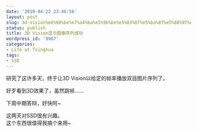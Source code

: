 ```yaml
---
date: '2010-04-22 23:46:56'
layout: post
slug: 3d-vision%e6%98%be%e7%a4%ba%e5%9b%be%e5%83%8f%e5%ba%8f%e5%88%97%e6%88%90%e5%8a%9f
status: publish
title: 3D Vision显示图像序列成功
wordpress_id: '9967'
categories:
- Life at Tsinghua
tags:
- SSD
---
```


研究了这许多天，终于让3D Vision以给定的帧率播放双目图片序列了。  
  
好歹看到3D效果了，虽然跳帧……  
  
下周中期答辩，好快阿~  
  
  
  
  
  
  
  
  
这两天对SSD很有兴趣。  
这个东西很值得我搞个来用~  


